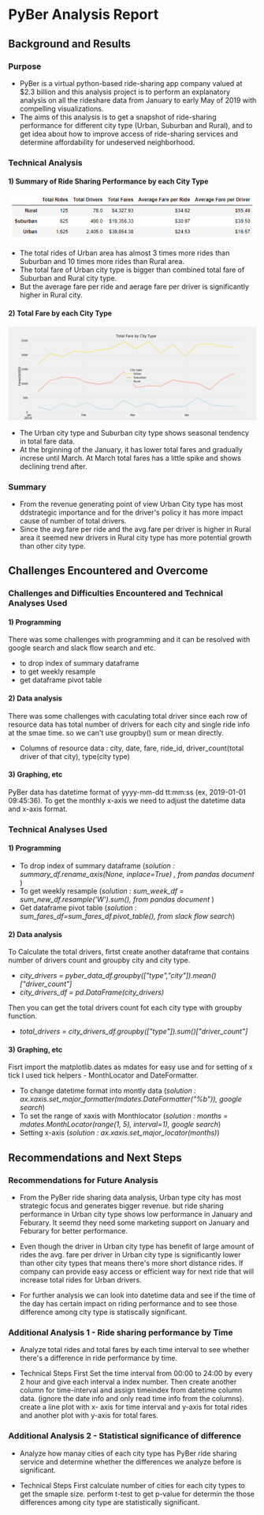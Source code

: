 # PyBer Analysis Report

## Background and Results

### Purpose

- PyBer is a virtual python-based ride-sharing app company valued at $2.3 billion and this analysis project is to 
perform an explanatory analysis on all the rideshare data from January to early May of 2019 with compelling visualizations. 
- The aims of this analysis is to get a snapshot of ride-sharing performance for different city type (Urban, Suburban and Rural), 
and to get idea about how to improve access of ride-sharing services and determine affordability for undeserved neighborhood.

### Technical Analysis

#### 1) Summary of Ride Sharing Performance by each City Type 
![SummaryDF](https://github.com/Juuune/PyBer_Analysis/blob/master/analysis/SummaryDF.PNG)

- The total rides of Urban area has almost 3 times more rides than Suburban and 10 times more rides than Rural area.
- The total fare of Urban city type is bigger than combined total fare of Suburban and Rural city type. 
- But the average fare per ride and aerage fare per driver is significantly higher in Rural city.
 
#### 2) Total Fare by each City Type
![Total_Fare_by_CityType](https://github.com/Juuune/PyBer_Analysis/blob/master/analysis/Total_Fare_by_CityType.png)

- The Urban city type and Suburban city type shows seasonal tendency in total fare data. 
- At the brginning of the January, it has lower total fares and gradually increse until March. At March total fares has a little spike and shows declining trend after. 

### Summary
- From the revenue generating point of view Urban City type has most ddstrategic importance and for the driver's policy it has more impact cause of number of total drivers. 
- Since the avg.fare per ride and the avg.fare per driver is higher in Rural area it seemed new drivers in Rural city type has more potential growth than other city type.



## Challenges Encountered and Overcome

### Challenges and Difficulties Encountered and Technical Analyses Used

#### 1) Programming
There was some challenges with programming and it can be resolved with google search and slack flow search and etc.  
 - to drop index of summary dataframe 
 - to get weekly resample 
 - get dataframe pivot table 
 
#### 2) Data analysis
There was some challenges with caculating total driver since each row of resource data has total number of drivers for each city and single ride info at the smae time. so we can't use groupby() sum or mean directly. 
 - Columns of resource data : city,	date,	fare,	ride_id,	driver_count(total driver of that city),	type(city type)

#### 3) Graphing, etc
PyBer data has datetime format of yyyy-mm-dd tt:mm:ss (ex, 2019-01-01 09:45:36). To get the monthly x-axis we need to adjust the datetime data and x-axis format. 
 
### Technical Analyses Used

#### 1) Programming
 - To drop index of summary dataframe (*solution : summary_df.rename_axis(None, inplace=True) , from pandas document* )
 - To get weekly resample (*solution : sum_week_df = sum_new_df.resample('W').sum(), from pandas document* )
 - Get dataframe pivot table (*solution : sum_fares_df=sum_fares_df.pivot_table(), from slack flow search*)
 
#### 2) Data analysis
 To Calculate the total drivers, firtst create another dataframe that contains number of drivers count and groupby city and city type. 
 - *city_drivers = pyber_data_df.groupby(["type","city"]).mean()["driver_count"]*
 - *city_drivers_df = pd.DataFrame(city_drivers)*
 
 Then you can get the total drivers count fot each city type with groupby function.
 - *total_drivers = city_drivers_df.groupby(["type"]).sum()["driver_count"]*
 
#### 3) Graphing, etc
Fisrt import the matplotlib.dates as mdates for easy use and for setting of x tick I used tick helpers - MonthLocator and DateFormatter.
- To change datetime format into montly data (*solution : ax.xaxis.set_major_formatter(mdates.DateFormatter("%b")), google search*)
- To set the range of xaxis with Monthlocator (*solution : months = mdates.MonthLocator(range(1, 5), interval=1), google search*)
- Setting x-axis (*solution : ax.xaxis.set_major_locator(months)*) 
 



## Recommendations and Next Steps

### Recommendations for Future Analysis

- From the PyBer ride sharing data analysis, Urban type city has most strategic focus and generates bigger revenue. but ride sharing performance in Urban city type shows low performance in January and Feburary. It seemd they need some marketing support on January and Feburary for better performance. 

- Even though the driver in Urban city type has benefit of large amount of rides the avg. fare per driver in Urban city type is significantly lower than other city types that means there's more short distance rides. If company can provide easy access or efficient way for next ride that will increase total rides for Urban drivers. 

- For further analysis we can look into datetime data and see if the time of the day has certain impact on riding performance and to see those difference among city type is statiscally significant. 

### Additional Analysis 1 - Ride sharing performance by Time 

* Analyze total rides and total fares by each time interval to see whether there's a difference in ride performance by time.

* Technical Steps 
 First Set the time interval from 00:00 to 24:00 by every 2 hour and give each interval a index number.
 Then create another column for time-interval and assign timeindex from datetime column data. (ignore the date info and only read time info from the columns).
 create a line plot with x- axis for time interval and y-axis for total rides and another plot with y-axis for total fares.

### Additional Analysis 2 - Statistical significance of difference

* Analyze how manay cities of each city type has PyBer ride sharing service and determine whether the differences we analyze before is significant. 

* Technical Steps
First calculate number of cities for each city types to get the smaple size.
perform t-test to get p-value for determin the those differences among city type are statistically significant.
